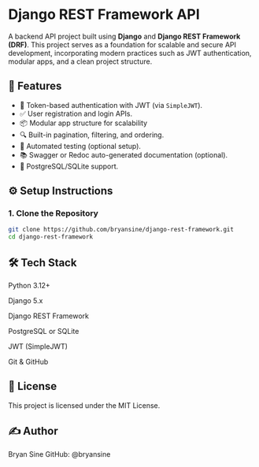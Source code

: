 # Django REST Framework API

A backend API project built using **Django** and **Django REST Framework (DRF)**. This project serves as a foundation for scalable and secure API development, incorporating modern practices such as JWT authentication, modular apps, and a clean project structure.

## 🚀 Features

- 🔐 Token-based authentication with JWT (via `SimpleJWT`).
- ✅ User registration and login APIs.
- 📦 Modular app structure for scalability
- 🔍 Built-in pagination, filtering, and ordering.
- 🧪 Automated testing (optional setup).
- 📚 Swagger or Redoc auto-generated documentation (optional).
- 💾 PostgreSQL/SQLite support.

## ⚙️ Setup Instructions

### 1. Clone the Repository

```bash
git clone https://github.com/bryansine/django-rest-framework.git
cd django-rest-framework

```

## 🛠️ Tech Stack

Python 3.12+

Django 5.x

Django REST Framework

PostgreSQL or SQLite

JWT (SimpleJWT)

Git & GitHub

## 📄 License
This project is licensed under the MIT License.

## ✍️ Author
Bryan Sine
GitHub: @bryansine